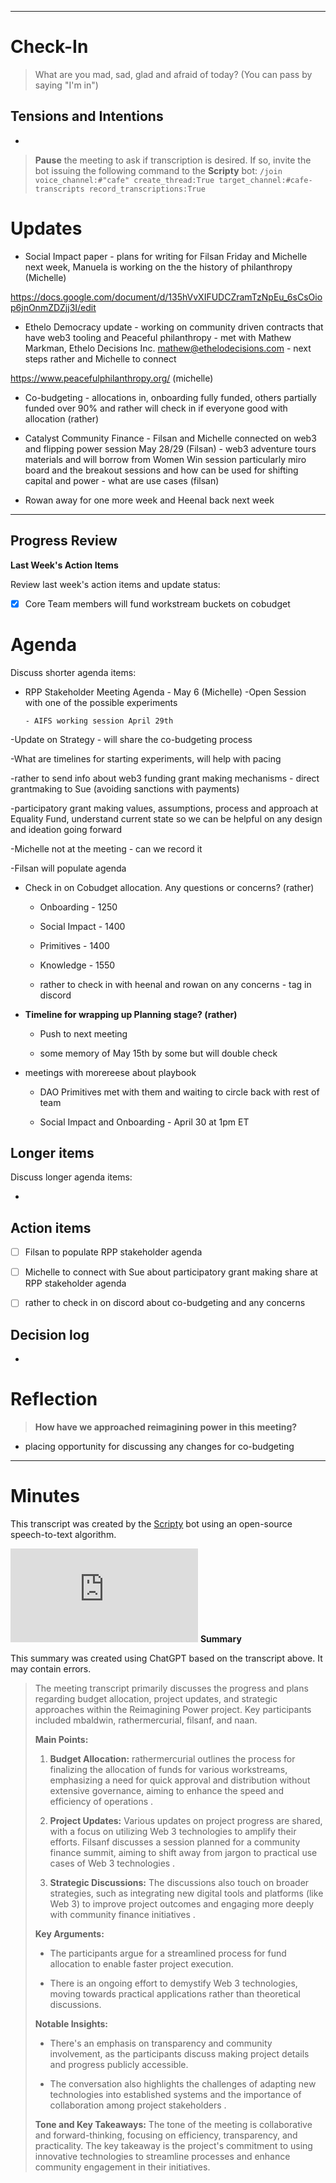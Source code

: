 
---

# Check-In

> What are you mad, sad, glad and afraid of today? (You can pass by saying "I'm in")

## Tensions and Intentions

- 

> **Pause** the meeting to ask if transcription is desired. If so, invite the bot issuing the following command to the **Scripty** bot:
> `/join voice_channel:#"cafe" create_thread:True target_channel:#cafe-transcripts record_transcriptions:True`

# Updates

- Social Impact paper - plans for writing for Filsan Friday and Michelle next week, Manuela is working on the the history of philanthropy (Michelle) 

 https://docs.google.com/document/d/135hVvXIFUDCZramTzNpEu_6sCsOiop6jnOnmZDZjj3I/edit 

- Ethelo Democracy update - working on community driven contracts that have web3 tooling and Peaceful philanthropy  - met with Mathew Markman, Ethelo Decisions Inc. [mathew@ethelodecisions.com](http://mathew@ethelodecisions.com) - next steps rather and Michelle to connect 

https://www.peacefulphilanthropy.org/ (michelle)

- Co-budgeting - allocations in, onboarding fully funded, others partially funded over 90% and rather will check in if everyone good with allocation (rather)

- Catalyst Community Finance - Filsan and Michelle connected on web3 and flipping power session May 28/29 (Filsan) - web3 adventure tours materials and will borrow from Women Win session particularly miro board and the breakout sessions and how can be used for shifting capital and power - what are use cases (filsan)

- Rowan away for one more week and Heenal back next week 

---

## Progress Review

**Last Week's Action Items**

Review last week's action items and update status:

- [x] Core Team members will fund workstream buckets on cobudget

# Agenda

Discuss shorter agenda items:

- RPP Stakeholder Meeting Agenda - May 6 (Michelle)
 -Open Session with one of the possible experiments

      - AIFS working session April 29th 

-Update on Strategy - will share the co-budgeting process

-What are timelines for starting experiments, will help with pacing

-rather to send info about web3 funding grant making mechanisms - direct grantmaking to Sue (avoiding sanctions with payments)

-participatory grant making values, assumptions, process and approach at Equality Fund, understand current state so we can be helpful on any design and ideation going forward 

-Michelle not at the meeting - can we record it

-Filsan will populate agenda 

- Check in on Cobudget allocation. Any questions or concerns? (rather)

  - Onboarding - 1250

  - Social Impact - 1400

  - Primitives - 1400

  - Knowledge - 1550

  - rather to check in with heenal and rowan on any concerns - tag in discord 

- **Timeline for wrapping up Planning stage? (rather)**

  - Push to next meeting

  - some memory of May 15th by some but will double check

- meetings with morereese about playbook 

  - DAO Primitives met with them and waiting to circle back with rest of team

  - Social Impact and Onboarding - April 30 at 1pm ET



## Longer items

Discuss longer agenda items:

- 

## Action items

- [ ] Filsan to populate RPP stakeholder agenda

- [ ] Michelle to connect with Sue about participatory grant making share at RPP stakeholder agenda 

- [ ] rather to check in on discord about co-budgeting and any concerns 

## Decision log

- 

# Reflection 

> **How have we approached reimagining power in this meeting?**

- placing opportunity for discussing any changes for co-budgeting 


---

# Minutes

This transcript was created by the [Scripty](https://scripty.org/) bot using an open-source speech-to-text algorithm.

![transcript(16).txt](https://cdn.charmverse.io/user-content/215aa41f-717d-493c-a04b-09eaa7ea95fa/9e8cb21e-0d1a-417c-92af-6173fba76d6d/transcript(16).txt)
**Summary**

This summary was created using ChatGPT based on the transcript above. It may contain errors.

> The meeting transcript primarily discusses the progress and plans regarding budget allocation, project updates, and strategic approaches within the Reimagining Power project. Key participants included mbaldwin, rathermercurial, filsanf, and naan.
>
> **Main Points:**
>
> 1. **Budget Allocation:** rathermercurial outlines the process for finalizing the allocation of funds for various workstreams, emphasizing a need for quick approval and distribution without extensive governance, aiming to enhance the speed and efficiency of operations .
>
> 2. **Project Updates:** Various updates on project progress are shared, with a focus on utilizing Web 3 technologies to amplify their efforts. Filsanf discusses a session planned for a community finance summit, aiming to shift away from jargon to practical use cases of Web 3 technologies .
>
> 3. **Strategic Discussions:** The discussions also touch on broader strategies, such as integrating new digital tools and platforms (like Web 3) to improve project outcomes and engaging more deeply with community finance initiatives .
>
> **Key Arguments:**
>
> - The participants argue for a streamlined process for fund allocation to enable faster project execution.
>
> - There is an ongoing effort to demystify Web 3 technologies, moving towards practical applications rather than theoretical discussions.
>
> **Notable Insights:**
>
> - There's an emphasis on transparency and community involvement, as the participants discuss making project details and progress publicly accessible.
>
> - The conversation also highlights the challenges of adapting new technologies into established systems and the importance of collaboration among project stakeholders .
>
> **Tone and Key Takeaways:**
> The tone of the meeting is collaborative and forward-thinking, focusing on efficiency, transparency, and practicality. The key takeaway is the project's commitment to using innovative technologies to streamline processes and enhance community engagement in their initiatives.



# 